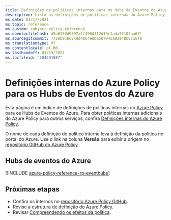 ```yaml
---
title: Definições de políticas internas para os Hubs de Eventos do Azure
description: Lista as definições de políticas internas do Azure Policy para os Hubs de Eventos do Azure. Essas definições de políticas internas fornecem abordagens comuns para gerenciar seus recursos do Azure.
ms.date: 03/17/2021
ms.topic: reference
ms.custom: subject-policy-reference
ms.openlocfilehash: d9a0159d9397aff490d317d19c1ada7f102aa67f
ms.sourcegitcommit: 772eb9c6684dd4864e0ba507945a83e48b8c16f0
ms.translationtype: MT
ms.contentlocale: pt-BR
ms.lasthandoff: 03/19/2021
ms.locfileid: "104591887"
---
```

# <a name="azure-policy-built-in-definitions-for-azure-event-hubs"></a>Definições internas do Azure Policy para os Hubs de Eventos do Azure

Esta página é um índice de definições de políticas internas do [Azure Policy](../governance/policy/overview.md) para os Hubs de Eventos do Azure. Para obter políticas internas adicionais do Azure Policy para outros serviços, confira [Definições internas do Azure Policy](../governance/policy/samples/built-in-policies.md).

O nome de cada definição de política interna leva à definição da política no portal do Azure. Use o link na coluna **Versão** para exibir a origem no [repositório GitHub do Azure Policy](https://github.com/Azure/azure-policy).

## <a name="azure-event-hubs"></a>Hubs de eventos do Azure

[!INCLUDE [azure-policy-reference-rp-eventhubs](../../includes/policy/reference/byrp/microsoft.eventhub.md)]

## <a name="next-steps"></a>Próximas etapas

- Confira os internos no [repositório Azure Policy GitHub](https://github.com/Azure/azure-policy).
- Revise a [estrutura de definição do Azure Policy](../governance/policy/concepts/definition-structure.md).
- Revisar [Compreendendo os efeitos da política](../governance/policy/concepts/effects.md).
